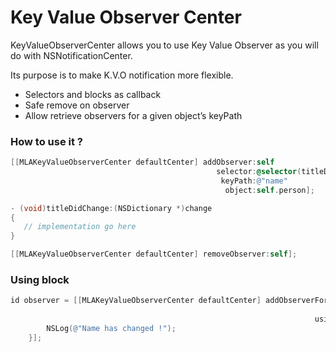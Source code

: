 Key Value Observer Center
================

KeyValueObserverCenter allows you to use Key Value Observer as you will do with NSNotificationCenter.

Its purpose is to make K.V.O notification more flexible.
* Selectors and blocks as callback
* Safe remove on observer
* Allow retrieve observers for a given object’s keyPath

### How to use it ?

```objective-c
[[MLAKeyValueObserverCenter defaultCenter] addObserver:self 
                                              selector:@selector(titleDidChange:) 
                                               keyPath:@"name" 
                                                object:self.person];
```


```objective-c
- (void)titleDidChange:(NSDictionary *)change
{
   // implementation go here
}
```

```objective-c
[[MLAKeyValueObserverCenter defaultCenter] removeObserver:self];
```

### Using block 

```objective-c
id observer = [[MLAKeyValueObserverCenter defaultCenter] addObserverForKeyPath:@"name" 
                                                                        object:self.person 
                                                                    usingBlock:^(NSDictionary *changes) {
        NSLog(@"Name has changed !");
    }];
```





